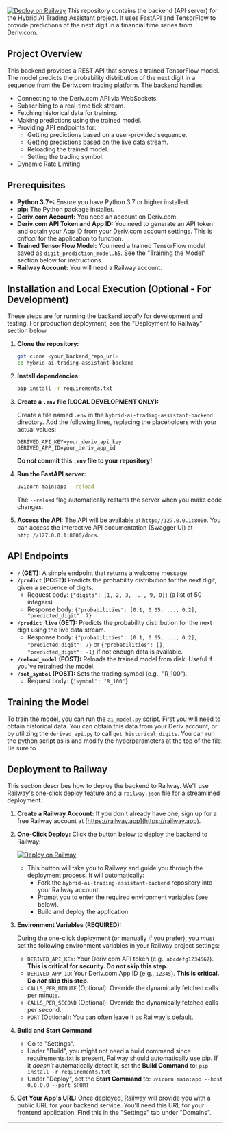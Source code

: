 [![Deploy on Railway](https://railway.app/button.svg)](https://railway.app/new?template=https%3A%2F%2Fgithub.com%2Fmanybotts%2Fhybrid-ai-trading-assistant-backend&envs=DERIVED_API_KEY%2CDERIVED_APP_ID%2CCALLS_PER_MINUTE%2CCALLS_PER_SECOND&DERIVED_API_KEY_DESCRIPTION=Your+Deriv.com+API+token&DERIVED_APP_ID_DESCRIPTION=Your+Deriv.com+App+ID&CALLS_PER_MINUTE_DESCRIPTION=Optional%3A+Override+default+calls+per+minute&CALLS_PER_SECOND_DESCRIPTION=Optional%3A+Override+default+calls+per+second&referral=main)
This repository contains the backend (API server) for the Hybrid AI Trading Assistant project. It uses FastAPI and TensorFlow to provide predictions of the next digit in a financial time series from Deriv.com.

## Project Overview

This backend provides a REST API that serves a trained TensorFlow model. The model predicts the probability distribution of the next digit in a sequence from the Deriv.com trading platform. The backend handles:

*   Connecting to the Deriv.com API via WebSockets.
*   Subscribing to a real-time tick stream.
*   Fetching historical data for training.
*   Making predictions using the trained model.
*   Providing API endpoints for:
    *   Getting predictions based on a user-provided sequence.
    *   Getting predictions based on the live data stream.
    *   Reloading the trained model.
    *   Setting the trading symbol.
* Dynamic Rate Limiting

## Prerequisites

*   **Python 3.7+:**  Ensure you have Python 3.7 or higher installed.
*   **pip:**  The Python package installer.
*   **Deriv.com Account:** You need an account on Deriv.com.
*   **Deriv.com API Token and App ID:** You need to generate an API token and obtain your App ID from your Deriv.com account settings.  This is *critical* for the application to function.
*   **Trained TensorFlow Model:**  You need a trained TensorFlow model saved as `digit_prediction_model.h5`.  See the "Training the Model" section below for instructions.
* **Railway Account:** You will need a Railway account.

## Installation and Local Execution (Optional - For Development)

These steps are for running the backend *locally* for development and testing.  For production deployment, see the "Deployment to Railway" section below.

1.  **Clone the repository:**

    ```bash
    git clone <your_backend_repo_url>
    cd hybrid-ai-trading-assistant-backend
    ```

2.  **Install dependencies:**

    ```bash
    pip install -r requirements.txt
    ```

3.  **Create a `.env` file (LOCAL DEVELOPMENT ONLY):**

    Create a file named `.env` in the `hybrid-ai-trading-assistant-backend` directory.  Add the following lines, replacing the placeholders with your actual values:

    ```
    DERIVED_API_KEY=your_deriv_api_key
    DERIVED_APP_ID=your_deriv_app_id
    ```
    **Do *not* commit this `.env` file to your repository!**

4.  **Run the FastAPI server:**

    ```bash
    uvicorn main:app --reload
    ```

    The `--reload` flag automatically restarts the server when you make code changes.

5.  **Access the API:** The API will be available at `http://127.0.0.1:8000`. You can access the interactive API documentation (Swagger UI) at `http://127.0.0.1:8000/docs`.

## API Endpoints

*   **`/` (GET):** A simple endpoint that returns a welcome message.
*   **`/predict` (POST):** Predicts the probability distribution for the next digit, given a sequence of digits.
    *   Request body: `{"digits": [1, 2, 3, ..., 9, 0]}` (a list of 50 integers)
    *   Response body: `{"probabilities": [0.1, 0.05, ..., 0.2], "predicted_digit": 7}`
*   **`/predict_live` (GET):** Predicts the probability distribution for the next digit using the live data stream.
    *   Response body: `{"probabilities": [0.1, 0.05, ..., 0.2], "predicted_digit": 7}` or `{"probabilities": [], "predicted_digit": -1}` if not enough data is available.
*   **`/reload_model` (POST):** Reloads the trained model from disk. Useful if you've retrained the model.
*   **`/set_symbol` (POST):** Sets the trading symbol (e.g., "R_100").
    *   Request body: `{"symbol": "R_100"}`

## Training the Model
To train the model, you can run the `ai_model.py` script. First you will need to obtain historical data. You can obtain this data from your Deriv account, or by utilizing the `derived_api.py` to call `get_historical_digits`. You can run the python script as is and modify the hyperparameters at the top of the file. Be sure to
## Deployment to Railway

This section describes how to deploy the backend to Railway. We'll use Railway's one-click deploy feature and a `railway.json` file for a streamlined deployment.

1.  **Create a Railway Account:** If you don't already have one, sign up for a free Railway account at [https://railway.app](https://railway.app).

2.  **One-Click Deploy:** Click the button below to deploy the backend to Railway:

    [![Deploy on Railway](https://railway.app/button.svg)](https://railway.app/new?template=https%3A%2F%2Fgithub.com%2Fmanybotts%2Fhybrid-ai-trading-assistant-backend&envs=DERIVED_API_KEY%2CDERIVED_APP_ID&optionalEnvs=CALLS_PER_MINUTE%2CCALLS_PER_SECOND&DERIVED_API_KEY_DESCRIPTION=Your+Deriv.com+API+token&DERIVED_APP_ID_DESCRIPTION=Your+Deriv.com+App+ID&CALLS_PER_MINUTE_DESCRIPTION=Optional%3A+Override+default+calls+per+minute&CALLS_PER_SECOND_DESCRIPTION=Optional%3A+Override+default+calls+per+second)

    *   This button will take you to Railway and guide you through the deployment process.  It will automatically:
        *   Fork the `hybrid-ai-trading-assistant-backend` repository into your Railway account.
        *   Prompt you to enter the required environment variables (see below).
        *   Build and deploy the application.

3.  **Environment Variables (REQUIRED):**

    During the one-click deployment (or manually if you prefer), you *must* set the following environment variables in your Railway project settings:

    *   `DERIVED_API_KEY`: Your Deriv.com API token (e.g., `abcdefg1234567`).  **This is critical for security. Do *not* skip this step.**
    *   `DERIVED_APP_ID`: Your Deriv.com App ID (e.g., `12345`).  **This is critical. Do *not* skip this step.**
    *   `CALLS_PER_MINUTE` (Optional): Override the dynamically fetched calls per minute.
    *   `CALLS_PER_SECOND` (Optional): Override the dynamically fetched calls per second.
    *    `PORT` (Optional): You can often leave it as Railway's default.

4. **Build and Start Command**
    * Go to "Settings".
    * Under "Build", you might not need a build command since requirements.txt is present, Railway should automatically use pip. If it *doesn't* automatically detect it, set the **Build Command** to: `pip install -r requirements.txt`
    * Under "Deploy", set the **Start Command** to: `uvicorn main:app --host 0.0.0.0 --port $PORT`
5.  **Get Your App's URL:** Once deployed, Railway will provide you with a public URL for your backend service. You'll need this URL for your frontend application.  Find this in the "Settings" tab under "Domains".

---

